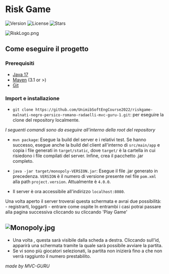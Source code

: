 # Risk Game

![Version](https://img.shields.io/badge/version-4.0.0-success)
![License](https://img.shields.io/github/license/UnimibSoftEngCourse2022/progetto-monopoly-1-gangoffour2)
![Stars](https://img.shields.io/github/stars/UnimibSoftEngCourse2022/progetto-monopoly-1-gangoffour2)

![RiskLogo.png](Monopoly.png?raw=true)

## Come eseguire il progetto

### Prerequisiti

- [Java 17](https://www.oracle.com/java/technologies/javase/jdk17-archive-downloads.html)
- [Maven](https://maven.apache.org/install.html) (3.1 or >)
- [Git](https://git-scm.com/downloads)

### Import e installazione 

- `git clone https://github.com/UnimibSoftEngCourse2022/riskgame-malnati-negro-persico-romano-radaelli-mvc-guru-1.git`: per eseguire la clone del repository localmente.

*I seguenti comandi sono da eseguire all'interno della root del repository*

- `mvn package`: Esegue la build del server e i relativi test. 
Se hanno successo, esegue anche la build del client all'interno di `src/main/app` e copia i file generati
in `target/static`, dove `target/` è la cartella in cui risiedono i file compilati del server.
Infine, crea il pacchetto .jar completo.

- `java -jar target/monopoly-VERSION.jar`: Esegue il file .jar generato in precedenza.
`VERSION` è il numero di versione presente nel file `pom.xml` alla path `project.version`.
Attualmente è `4.0.0`.

- Il server è ora accessibile all'indirizzo `localhost:8080`.

Una volta aperto il server troverai questa schermata e avrai due possibilità:
	- registrarti, loggarti
	- entrare come ospite 
In entrambi i casi potrai passare alla pagina successiva cliccando su cliccando 'Play Game'

![Monopoly.jpg](Monopoly.jpg?raw=true)
- 
- Una volta , questa sarà visibile dalla scheda a destra. Cliccando sull'id, apparirà una schermata tramite la quale sarà possibile avviare la partita.
- Se vi sono più giocatori selezionati, la partita non inizierà fino a che non verrà raggiunto il numero prestabilito.

*made by MVC-GURU*
